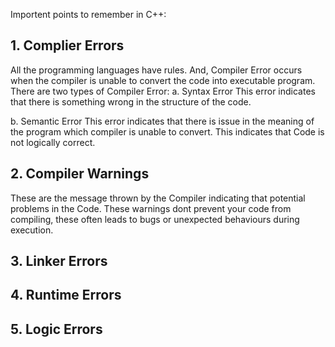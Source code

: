 Importent points to remember in C++:
## 1. Complier Errors
All the programming languages have rules. And, Compiler Error occurs when the compiler is unable to convert the code into executable program.
There are two types of Compiler Error:
a. Syntax Error 
This error indicates that there is something wrong in the structure of the code.

b. Semantic Error
This error indicates that there is issue in the meaning of the program which compiler is unable to convert. This indicates that Code is not logically correct.


## 2. Compiler Warnings
These are the message thrown by the Compiler indicating that potential problems in the Code. These warnings dont prevent your code from compiling, these often leads to bugs or unexpected behaviours during execution.

## 3. Linker Errors
## 4. Runtime Errors
## 5. Logic  Errors

